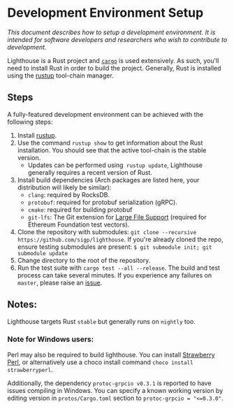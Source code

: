 # Development Environment Setup

_This document describes how to setup a development environment. It is intended
for software developers and researchers who wish to contribute to development._

Lighthouse is a Rust project and [`cargo`](https://doc.rust-lang.org/cargo/) is
used extensively. As such, you'll need to install Rust in order to build the
project. Generally, Rust is installed using the
[rustup](https://www.rust-lang.org/tools/install) tool-chain manager.

## Steps

A fully-featured development environment can be achieved with the following
steps:

   1. Install [rustup](https://rustup.rs/).
   1. Use the command `rustup show` to get information about the Rust
	  installation. You should see that the active tool-chain is the stable
	  version.
	  - Updates can be performed using` rustup update`, Lighthouse generally
		  requires a recent version of Rust.
   1. Install build dependencies (Arch packages are listed here, your
   distribution will likely be similar):
	  - `clang`: required by RocksDB.
	  - `protobuf`: required for protobuf serialization (gRPC).
	  - `cmake`: required for building protobuf
	  - `git-lfs`: The Git extension for [Large File
	    Support](https://git-lfs.github.com/) (required for Ethereum Foundation
	    test vectors).
   1. Clone the repository with submodules: `git clone --recursive
	  https://github.com/sigp/lighthouse`.  If you're already cloned the repo,
	  ensure testing submodules are present: `$ git submodule init; git
	  submodule update`
   1. Change directory to the root of the repository.
   1. Run the test suite with `cargo test --all --release`. The build and test
	  process can take several minutes. If you experience any failures on
	  `master`, please raise an
	  [issue](https://github.com/sigp/lighthouse/issues).

## Notes:

Lighthouse targets Rust `stable` but generally runs on `nightly` too.

### Note for Windows users:

Perl may also be required to build lighthouse. You can install [Strawberry
Perl](http://strawberryperl.com/), or alternatively use a choco install command
`choco install strawberryperl`.

Additionally, the dependency `protoc-grpcio v0.3.1` is reported to have issues
compiling in Windows. You can specify a known working version by editing
version in `protos/Cargo.toml`  section to `protoc-grpcio = "<=0.3.0"`.
